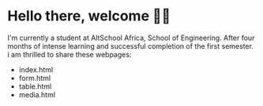 # Hello there, welcome 👋🏾

I'm currently a student at AltSchool Africa, School of Engineering. After four months of intense learning and successful completion of the first semester. i am thrilled to share these webpages:
- index.html
- form.html
- table.html
- media.html

